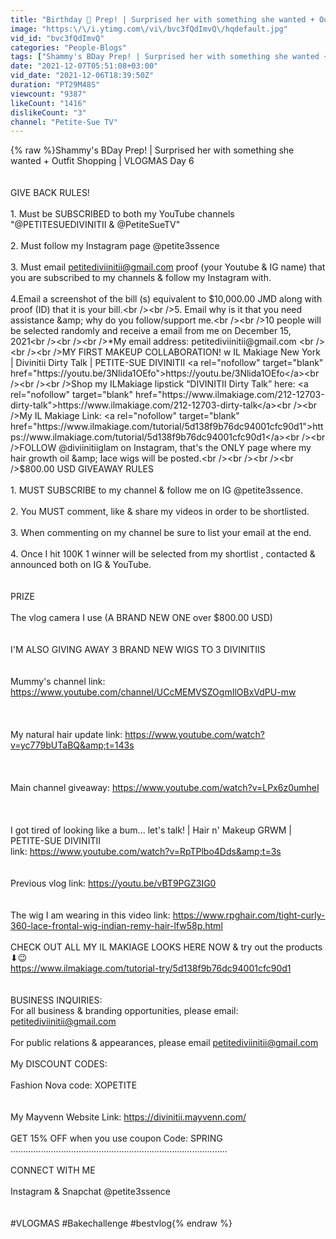 ```yaml
---
title: "Birthday 🥳 Prep! | Surprised her with something she wanted + Outfit Shopping | VLOGMAS Day 6"
image: "https:\/\/i.ytimg.com\/vi\/bvc3fQdImvQ\/hqdefault.jpg"
vid_id: "bvc3fQdImvQ"
categories: "People-Blogs"
tags: ["Shammy's BDay Prep! | Surprised her with something she wanted + Outfit Shopping | VLOGMAS Day 6","teeth whitening","veneers"]
date: "2021-12-07T05:51:08+03:00"
vid_date: "2021-12-06T18:39:50Z"
duration: "PT29M48S"
viewcount: "9387"
likeCount: "1416"
dislikeCount: "3"
channel: "Petite-Sue TV"
---
```

{% raw %}Shammy's BDay Prep! | Surprised her with something she wanted + Outfit Shopping | VLOGMAS Day 6<br /><br /><br />GIVE BACK RULES!<br /><br />1. Must be SUBSCRIBED to both my YouTube channels &quot;@PETITESUEDIVINITII &amp; @PetiteSueTV&quot;<br /><br />2. Must follow my Instagram page @petite3ssence<br /><br />3. Must email  petitediviinitii@gmail.com proof  (your Youtube &amp; IG name) that you are subscribed to my channels &amp; follow my Instagram with.<br /><br />4.Email a screenshot of the bill (s) equivalent to $10,000.00 JMD along with proof (ID) that it is your bill.<br /><br />5. Email why is it that you need assistance &amp; why do you follow/support me.<br /><br />10 people will be selected randomly and receive a email from me on December 15, 2021<br /><br /><br />*My email address: petitediviinitii@gmail.com <br /><br /><br />MY FIRST MAKEUP COLLABORATION! w IL Makiage New York | Divinitii Dirty Talk | PETITE-SUE DIVINITII <a rel="nofollow" target="blank" href="https://youtu.be/3Nlida1OEfo">https://youtu.be/3Nlida1OEfo</a><br /><br /><br />Shop my ILMakiage lipstick “DIVINITII Dirty Talk” here: <a rel="nofollow" target="blank" href="https://www.ilmakiage.com/212-12703-dirty-talk">https://www.ilmakiage.com/212-12703-dirty-talk</a><br /><br />My IL Makiage Link: <a rel="nofollow" target="blank" href="https://www.ilmakiage.com/tutorial/5d138f9b76dc94001cfc90d1">https://www.ilmakiage.com/tutorial/5d138f9b76dc94001cfc90d1</a><br /><br />FOLLOW @diviinitiiglam on Instagram, that's the ONLY page where my hair growth oil &amp; lace wigs will be posted.<br /><br /><br /><br />$800.00 USD GIVEAWAY RULES<br /><br />1. MUST SUBSCRIBE to my channel &amp; follow me on IG @petite3ssence.<br /><br />2. You MUST comment, like &amp; share my videos in order to be shortlisted.<br /><br />3. When commenting on my channel be sure to list your email at the end. <br /><br />4. Once I hit 100K  1 winner will be selected from my shortlist , contacted &amp; announced both on IG &amp; YouTube.<br /><br /><br />PRIZE<br /><br />The vlog camera I use (A BRAND NEW ONE over $800.00 USD)<br /><br /><br />I'M ALSO GIVING AWAY 3 BRAND NEW WIGS TO 3  DIVINITIIS <br /><br /><br />Mummy's channel link: <a rel="nofollow" target="blank" href="https://www.youtube.com/channel/UCcMEMVSZOgmIlOBxVdPU-mw">https://www.youtube.com/channel/UCcMEMVSZOgmIlOBxVdPU-mw</a><br /><br /><br /><br />My natural hair update link: <a rel="nofollow" target="blank" href="https://www.youtube.com/watch?v=yc779bUTaBQ&amp;t=143s">https://www.youtube.com/watch?v=yc779bUTaBQ&amp;t=143s</a><br /><br /><br /><br />Main channel giveaway: <a rel="nofollow" target="blank" href="https://www.youtube.com/watch?v=LPx6z0umheI">https://www.youtube.com/watch?v=LPx6z0umheI</a><br /><br /><br /><br />I got tired of looking like a bum... let's talk! | Hair n' Makeup GRWM | PETITE-SUE DIVINITII<br />link: <a rel="nofollow" target="blank" href="https://www.youtube.com/watch?v=RpTPlbo4Dds&amp;t=3s">https://www.youtube.com/watch?v=RpTPlbo4Dds&amp;t=3s</a><br /><br /><br />Previous vlog link: <a rel="nofollow" target="blank" href="https://youtu.be/vBT9PGZ3IG0">https://youtu.be/vBT9PGZ3IG0</a><br /><br /><br />The wig I am wearing in this video link: <a rel="nofollow" target="blank" href="https://www.rpghair.com/tight-curly-360-lace-frontal-wig-indian-remy-hair-lfw58p.html">https://www.rpghair.com/tight-curly-360-lace-frontal-wig-indian-remy-hair-lfw58p.html</a><br /><br />CHECK  OUT ALL MY IL MAKIAGE  LOOKS HERE NOW &amp; try out the products ⬇😉 <br /><a rel="nofollow" target="blank" href="https://www.ilmakiage.com/tutorial-try/5d138f9b76dc94001cfc90d1">https://www.ilmakiage.com/tutorial-try/5d138f9b76dc94001cfc90d1</a><br /><br /><br />BUSINESS INQUIRIES:<br />For all business &amp; branding opportunities, please email: petitediviinitii@gmail.com<br /><br />For public relations &amp; appearances, please email petitediviinitii@gmail.com<br /><br />My DISCOUNT CODES:<br /><br />Fashion Nova code: XOPETITE<br /><br /><br />My Mayvenn Website Link: <a rel="nofollow" target="blank" href="https://divinitii.mayvenn.com/">https://divinitii.mayvenn.com/</a><br /><br />GET 15% OFF when you use  coupon Code: SPRING<br />......................................................................................<br /><br />CONNECT WITH ME<br /><br />Instagram &amp; Snapchat @petite3ssence<br /><br /><br />  #VLOGMAS  #Bakechallenge #bestvlog{% endraw %}

